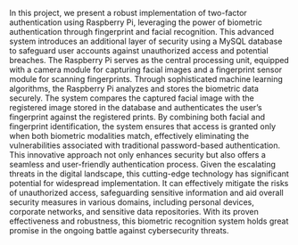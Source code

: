 In this project, we present a robust implementation of two-factor authentication using Raspberry Pi, leveraging the power of biometric authentication 
through fingerprint and facial recognition. This advanced system introduces an additional layer of security using a MySQL database to safeguard user
accounts against unauthorized access and potential breaches. The Raspberry Pi serves as the central processing unit, equipped with a camera module
for capturing facial images and a fingerprint sensor module for scanning fingerprints. Through sophisticated machine learning algorithms, the Raspberry Pi
analyzes and stores the biometric data securely. The system compares the captured facial image with the registered image stored in the database and
authenticates the user’s fingerprint against the registered prints. By combining both facial and fingerprint identification, the system ensures that access is
granted only when both biometric modalities match, effectively eliminating the vulnerabilities associated with traditional password-based authentication.
This innovative approach not only enhances security but also offers a seamless and user-friendly authentication process. Given the escalating threats in the 
digital landscape, this cutting-edge technology has significant potential for widespread implementation. It can effectively mitigate the risks of unauthorized
access, safeguarding sensitive information and aid overall security measures in various domains, including personal devices, corporate networks, and sensitive
data repositories. With its proven effectiveness and robustness, this biometric recognition system holds great promise in the ongoing battle against cybersecurity threats.

